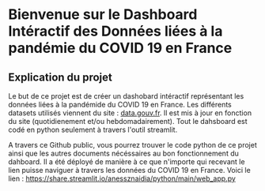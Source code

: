 # Bienvenue sur le Dashboard Intéractif des Données liées à la pandémie du COVID 19 en France


## Explication du projet 

Le but de ce projet est de créer un dashobard intéractif représentant les données liées à la pandémide du COVID 19 en France. Les différents datasets utilisés viennent du site : [data.gouv.fr](https://www.data.gouv.fr/fr/). Il est mis à jour en fonction du site (quotidienement et/ou hebdomadairement).
Tout le dahsboard est codé en python seulement à travers l'outil streamlit. 

A travers ce Github public, vous pourrez trouver le code python de ce projet ainsi que les autres documents nécéssaires au bon fonctionnement du dahboard. Il a été déployé de manière à ce que n'importe qui recevant le lien puisse naviguer à travers les données du COVID 19 en France. Voici le lien : https://share.streamlit.io/anessznaidia/python/main/web_app.py
